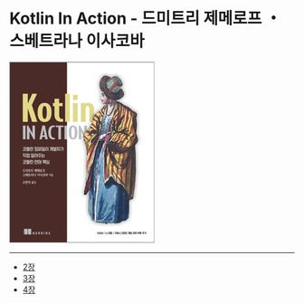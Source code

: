 # Kotlin In Action - 드미트리 제메로프 ・ 스베트라나 이사코바

![표지](./images/표지.png)
***
- [2장](https://github.com/sapzilking/review/blob/main/books/Kotlin%20In%20Action/Chapter2/chapter2.md)
- [3장](https://github.com/sapzilking/review/blob/main/books/Kotlin%20In%20Action/Chapter3/chapter3.md)
- [4장](https://github.com/sapzilking/review/blob/main/books/Kotlin%20In%20Action/Chapter4/chapter4.md)
